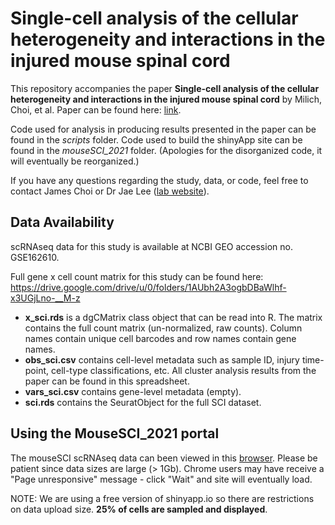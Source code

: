 # Single-cell analysis of the cellular heterogeneity and interactions in the injured mouse spinal cord

This repository accompanies the paper **Single-cell analysis of the cellular heterogeneity and interactions in the injured mouse spinal cord** by Milich, Choi, et al. Paper can be found here: [link](https://doi.org/10.1084/jem.20210040). 

Code used for analysis in producing results presented in the paper can be found in the *scripts* folder. Code used to build the shinyApp site can be found in the *mouseSCI_2021* folder. (Apologies for the disorganized code, it will eventually be reorganized.)

If you have any questions regarding the study, data, or code, feel free to contact James Choi or Dr Jae Lee ([lab website](https://www.jaeleelab.com/)).


## Data Availability

scRNAseq data for this study is available at NCBI GEO accession no. GSE162610.

Full gene x cell count matrix for this study can be found here: https://drive.google.com/drive/u/0/folders/1AUbh2A3ogbDBaWlhf-x3UGjLno-__M-z

* **x_sci.rds** is a dgCMatrix class object that can be read into R. The matrix contains the full count matrix (un-normalized, raw counts). Column names contain unique cell barcodes and row names contain gene names.
* **obs_sci.csv** contains cell-level metadata such as sample ID, injury time-point, cell-type classifications, etc. All cluster analysis results from the paper can be found in this spreadsheet.
* **vars_sci.csv** contains gene-level metadata (empty).
* **sci.rds** contains the SeuratObject for the full SCI dataset.


## Using the MouseSCI_2021 portal

The mouseSCI scRNAseq data can been viewed in this [browser](https://jaeleelab.shinyapps.io/mouseSCI_2021/). Please be patient since data sizes are large (> 1Gb). Chrome users may have receive a "Page unresponsive" message - click "Wait" and site will eventually load.

NOTE: We are using a free version of shinyapp.io so there are restrictions on data upload size. **25% of cells are sampled and displayed**. 
